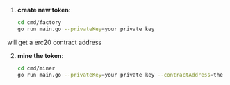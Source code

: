 1. **create new token**:
   ```bash
   cd cmd/factory
   go run main.go --privateKey=your private key
   ```
 will get a erc20 contract address

2. **mine the token**:
   ```bash
   cd cmd/miner
   go run main.go --privateKey=your private key --contractAddress=the contract created above
   ```